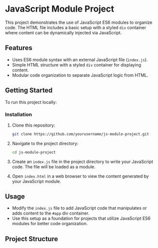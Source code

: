 # JavaScript Module Project

This project demonstrates the use of JavaScript ES6 modules to organize code. The HTML file includes a basic setup with a styled `div` container where content can be dynamically injected via JavaScript.

## Features

- Uses ES6 module syntax with an external JavaScript file (`index.js`).
- Simple HTML structure with a styled `div` container for displaying content.
- Modular code organization to separate JavaScript logic from HTML.

## Getting Started

To run this project locally:

### Installation

1. Clone this repository:
    ```bash
    git clone https://github.com/yourusername/js-module-project.git
    ```
2. Navigate to the project directory:
    ```bash
    cd js-module-project
    ```
3. Create an `index.js` file in the project directory to write your JavaScript code. The file will be loaded as a module.

4. Open `index.html` in a web browser to view the content generated by your JavaScript module.

## Usage

- Modify the `index.js` file to add JavaScript code that manipulates or adds content to the `#app` div container.
- Use this setup as a foundation for projects that utilize JavaScript ES6 modules for better code organization.

## Project Structure

